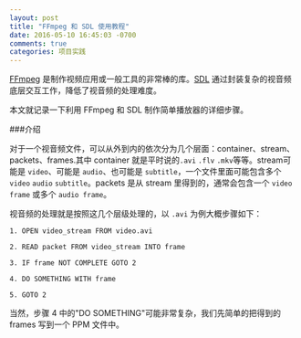 ```yaml
---
layout: post
title: "FFmpeg 和 SDL 使用教程"
date: 2016-05-10 16:45:03 -0700
comments: true
categories: 项目实践
---
```


[FFmpeg](https://ffmpeg.org/) 是制作视频应用或一般工具的非常棒的库。[SDL](https://www.libsdl.org/) 通过封装复杂的视音频底层交互工作，降低了视音频的处理难度。

本文就记录一下利用 FFmpeg 和 SDL 制作简单播放器的详细步骤。<!--more-->

###介绍

对于一个视音频文件，可以从外到内的依次分为几个层面：container、stream、packets、frames.其中 container 就是平时说的`.avi` `.flv` `.mkv`等等。stream可能是 `video`、可能是 `audio`、也可能是 `subtitle`，一个文件里面可能包含多个 `video` `audio` `subtitle`。packets 是从 stream 里得到的，通常会包含一个 `video frame` 或多个 `audio frame`。

视音频的处理就是按照这几个层级处理的，以 `.avi` 为例大概步骤如下：

	1. OPEN video_stream FROM video.avi

	2. READ packet FROM video_stream INTO frame

	3. IF frame NOT COMPLETE GOTO 2

	4. DO SOMETHING WITH frame

	5. GOTO 2
	
当然，步骤 4 中的"DO SOMETHING"可能非常复杂，我们先简单的把得到的 frames 写到一个 PPM 文件中。

